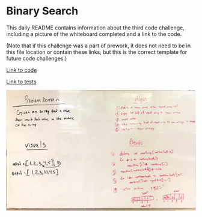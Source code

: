 # Binary Search

This daily README contains information about the third code challenge, including a picture of the whiteboard completed and a link to the code.

(Note that if this challenge was a part of prework, it does not need to be in this file location or contain these links, but this is the correct template for future code challenges.)

[Link to code](../code401challenges/src/main/java/401codechallenges/AntBinarySearch.java)

[Link to tests](../code401challenges/src/test/java/401codechallenges/iAntBinarySearchTest.java)

![Picture of whiteboard for Array Reverse](../assets/insertShiftArray.jpg)
